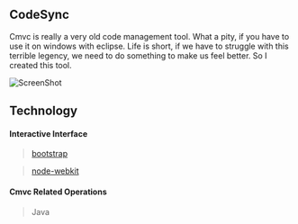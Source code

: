 ## CodeSync

Cmvc is really a very old code management tool. What a pity, if you have to use it on windows with eclipse. Life is short, if we have to struggle with this terrible legency, we need to do something to make us feel better. So I created this tool.

![ScreenShot](https://raw.github.com/lnx/codesync/master/demo/demo.png)

## Technology

#### Interactive Interface

> [bootstrap](http://getbootstrap.com/)

> [node-webkit](https://github.com/rogerwang/node-webkit)

#### Cmvc Related Operations

> Java
